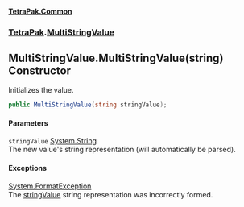 #### [TetraPak.Common](index.md 'index')
### [TetraPak](TetraPak.md 'TetraPak').[MultiStringValue](TetraPak_MultiStringValue.md 'TetraPak.MultiStringValue')
## MultiStringValue.MultiStringValue(string) Constructor
Initializes the value.  
```csharp
public MultiStringValue(string stringValue);
```
#### Parameters
<a name='TetraPak_MultiStringValue_MultiStringValue(string)_stringValue'></a>
`stringValue` [System.String](https://docs.microsoft.com/en-us/dotnet/api/System.String 'System.String')  
The new value's string representation (will automatically be parsed).  
  
#### Exceptions
[System.FormatException](https://docs.microsoft.com/en-us/dotnet/api/System.FormatException 'System.FormatException')  
The [stringValue](TetraPak_MultiStringValue_MultiStringValue(string).md#TetraPak_MultiStringValue_MultiStringValue(string)_stringValue 'TetraPak.MultiStringValue.MultiStringValue(string).stringValue') string representation was incorrectly formed.  
